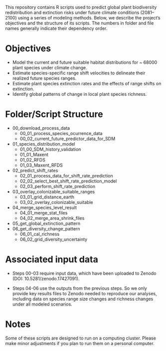 This repository contains R scripts used to predict global plant biodiversity redistribution and extinction risks under future climate conditions (2081–2100) using a series of modeling methods. Below, we describe the project’s objectives and the structure of its scripts. The numbers in folder and file names generally indicate their dependency order.

# Objectives

-   Model the current and future suitable habitat distributions for \~ 68000 plant species under climate change.
-   Estimate species-specific range shift velocities to delineate their realized future species ranges.
-   Estimate plant species extinction rates and the effects of range shifts on extinction.
-   Identify global patterns of change in local plant species richness.

# Folder/Script Structure

-   00_download_process_data
    -   00_01_process_species_ocurrence_data
    -   00_02_current_future_predictor_data_for_SDM
-   01_species_distribution_model
    -   01_00_SDM_history_validation
    -   01_01_Maxent
    -   01_02_RFDS
    -   01_03_Maxent_RFDS
-   02_predict_shift_rates
    -   02_01_process_data_for_shift_rate_prediction
    -   02_02_select_best_shift_rate_prediction_model
    -   02_03_perform_shift_rate_prediction
-   03_overlay_colonizable_suitable_ranges
    -   03_01_grid_distance_earth
    -   03_02_overlay_colonizable_suitable
-   04_merge_species_level_result
    -   04_01_merge_stat_files
    -   04_02_merge_area_shrink_files
-   05_get_global_extinction_pattern
-   06_get_diversity_change_pattern
    -   06_01_cal_richness
    -   06_02_grid_diversity_uncertainty

# Associated input data

-   Steps 00-03 require input data, which have been uploaded to Zenodo (DOI: 10.5281/zenodo.17427091).

-   Steps 04-06 use the outputs from the previous steps. So we only provide key results files to Zenodo needed to reproduce our analyses, including data on species range size changes and richness changes under all modeled scenarios.

# Notes

Some of these scripts are designed to run on a computing cluster. Please make minor adjustments if you plan to run them on a personal computer.
